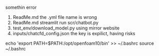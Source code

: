 somethin error      
1. ReadMe.md                     the .yml file name is wrong
2. ReadMe.md                     streamlit run scr/chatbot.py
2. test_env/download_model.py    using mirror website
3. inputs/chatcfd_config.json    the key is expilict, having risks



echo 'export PATH=$PATH:/opt/openfoam10/bin' >> ~/.bashrc
source ~/.bashrc
